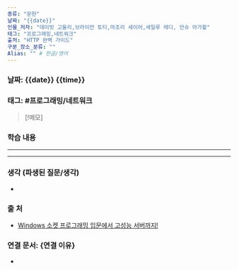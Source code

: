 ```yaml
---
종류: "문헌"
날짜: "{{date}}"
인물_저자: "데이빗 고울리,브라이언 토티,마조리 세이어,세일루 레디, 안슈 아가왈"
태그: "프로그래밍,네트워크"
출처: "HTTP 완벽 가이드"
구분_장소_분류: ""
Alias: "" # 한글/영어
---
```


### 날짜: {{date}} {{time}}
### 태그: #프로그래밍/네트워크

>[!메모]
> 

### 학습 내용
---


---
### 생각 (파생된 질문/생각)
- 
### 출 처
- [Windows 소켓 프로그래밍 입문에서 고성능 서버까지! ](https://www.inflearn.com/course/%EC%9C%88%EB%8F%84%EC%9A%B0-%EC%86%8C%EC%BC%93-%EC%9E%85%EB%AC%B8-%EA%B3%A0%EC%84%B1%EB%8A%A5-%EC%84%9C%EB%B2%84)

### 연결 문서: {연결 이유}
- 